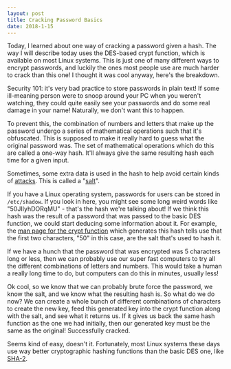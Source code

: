 ```yaml
---
layout: post
title: Cracking Password Basics
date: 2018-1-15
---
```


Today, I learned about one way of cracking a password given a hash. The way I will describe today uses the DES-based crypt function, which is available on most Linux systems. <!--break--> This is just one of many different ways to encrypt passwords, and luckily the ones most people use are much harder to crack than this one! I thought it was cool anyway, here's the breakdown.

Security 101: it's very bad practice to store passwords in plain text! If some ill-meaning person were to snoop around your PC when you weren't watching, they could quite easily see your passwords and do some real damage in your name! Naturally, we don't want this to happen.

To prevent this, the combination of numbers and letters that make up the password undergo a series of mathematical operations such that it's obfuscated. This is supposed to make it really hard to guess what the original password was. The set of mathematical operations which do this are called a one-way hash. It'll always give the same resulting hash each time for a given input.

Sometimes, some extra data is used in the hash to help avoid certain kinds of [attacks](https://en.wikipedia.org/wiki/Rainbow_table). This is called a "[salt](https://en.wikipedia.org/wiki/Salt_(cryptography))".

If you have a Linux operating system, passwords for users can be stored in ```/etc/shadow```. If you look in here, you might see some long weird words like "50JIIyhDORqMU" - that's the hash we're talking about! If we think this hash was the result of a password that was passed to the basic DES function, we could start deducing some information about it. For example, the [man page for the crypt function](http://man7.org/linux/man-pages/man3/crypt.3.html) which generates this hash tells use that the first two characters, "50" in this case, are the salt that's used to hash it.

If we have a hunch that the password that was encrypted was 5 characters long or less, then we can probably use our super fast computers to try all the different combinations of letters and numbers. This would take a human a really long time to do, but computers can do this in minutes, usually less!

Ok cool, so we know that we can probably brute force the password, we know the salt, and we know what the resulting hash is. So what do we do now? We can create a whole bunch of different combinations of characters to create the new key, feed this generated key into the crypt function along with the salt, and see what it returns us. If it gives us back the same hash function as the one we had initially, then our generated key must be the same as the original! Successfully cracked.

Seems kind of easy, doesn't it. Fortunately, most Linux systems these days use way better cryptographic hashing functions than the basic DES one, like [SHA-2](https://en.wikipedia.org/wiki/SHA-2).
